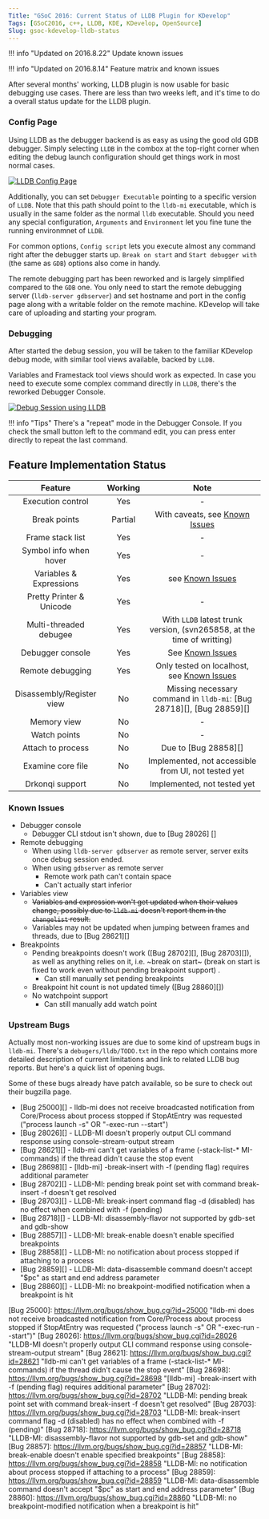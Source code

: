 ```yaml
---
Title: "GSoC 2016: Current Status of LLDB Plugin for KDevelop"
Tags: [GSoC2016, c++, LLDB, KDE, KDevelop, OpenSource]
Slug: gsoc-kdevelop-lldb-status
---
```


!!! info "Updated on 2016.8.22"
    Update known issues
    
!!! info "Updated on 2016.8.14"
    Feature matrix and known issues
    

After several months' working, LLDB plugin is now usable for basic debugging use cases. There are less than two weeks left, and it's time to do a overall status update for the LLDB plugin.

### Config Page

Using LLDB as the debugger backend is as easy as using the good old GDB debugger. Simply selecting `LLDB` in the combox at the top-right corner when editing the debug launch configuration should get things work in most normal cases.

[![LLDB Config Page]({filename}/assets/img/gsoc-kdevelop-lldb-status-lldbconfigpage.png)]({filename}/assets/img/gsoc-kdevelop-lldb-status-lldbconfigpage.png)

Additionally, you can set `Debugger Executable` pointing to a specific version of `LLDB`. Note that this path should point to the `lldb-mi` executable, which is usually in the same folder as the normal `lldb` executable. Should you need any special configuration, `Arguments` and `Environment` let you fine tune the running environmnet of `LLDB`.

For common options, `Config script` lets you execute almost any command right after the debugger starts up. `Break on start` and `Start debugger with` (the same as `GDB`) options also come in handy.

The remote debugging part has been reworked and is largely simplified compared to the `GDB` one. You only need to start the remote debugging server (`lldb-server gdbserver`) and set hostname and port in the config page along with a writable folder on the remote machine. KDevelop will take care of uploading and starting your program.

### Debugging

After started the debug session, you will be taken to the familiar KDevelop debug mode, with similar tool views available, backed by `LLDB`.

Variables and Framestack tool views should work as expected. In case you need to execute some complex command directly in `LLDB`, there's the reworked Debugger Console.

[![Debug Session using LLDB]({filename}/assets/img/gsoc-kdevelop-lldb-status-debugging.png)]({filename}/assets/img/gsoc-kdevelop-lldb-status-debugging.png)

!!! info "Tips"
    There's a "repeat" mode in the Debugger Console. If you check the small button left to the command edit, you can press enter directly to repeat the last command.

## Feature Implementation Status

| Feature | Working | Note |
|:-------:|:------:|:----:|
| Execution control | Yes | - |
| Break points | Partial | With caveats, see [Known Issues](#known-issues) |
| Frame stack list | Yes | - |
| Symbol info when hover | Yes | - |
| Variables & Expressions | Yes | see [Known Issues](#known-issues) |
| Pretty Printer & Unicode | Yes | - |
| Multi-threaded debugee | Yes | With `LLDB` latest trunk version, (svn265858, at the time of writting) |
| Debugger console | Yes | See [Known Issues](#known-issues) |
| Remote debugging | Yes | Only tested on localhost, see [Known Issues](#known-issues) |
| Disassembly/Register view | No | Missing necessary command in `lldb-mi`: [Bug 28718][], [Bug 28859][] |
| Memory view | No | - |
| Watch points | No | - |
| Attach to process | No | Due to [Bug 28858][] |
| Examine core file | No | Implemented, not accessible from UI, not tested yet |
| Drkonqi support | No | Implemented, not tested yet|

### Known Issues
- Debugger console
    + Debugger CLI stdout isn't shown, due to [Bug 28026] []
- Remote debugging
    + When using `lldb-server gdbserver` as remote server, server exits once debug session ended.
    + When using `gdbserver` as remote server
        - Remote work path can't contain space
        - Can't actually start inferior
- Variables view
    + ~~Variables and expression won't get updated when their values change, possibly due to `lldb-mi` doesn't report them in the `changelist` result.~~
    + Variables may not be updated when jumping between frames and threads, due to [Bug 28621][]
- Breakpoints
    + Pending breakpoints doesn't work ([Bug 28702][], [Bug 28703][]), as well as anything relies on it, i.e. ~break on start~ (break on start is fixed to work even without pending breakpoint support) .
        - Can still manually set pending breakpoints
    + Breakpoint hit count is not updated timely ([Bug 28860][])
    + No watchpoint support
        - Can still manually add watch point

### Upstream Bugs
Actually most non-working issues are due to some kind of upstream bugs in `lldb-mi`. There's a `debugers/lldb/TODO.txt` in the repo which contains more detailed description of current limitations and link to related LLDB bug reports. But here's a quick list of opening bugs.

Some of these bugs already have patch available, so be sure to check out their bugzilla page.

- [Bug 25000][] - lldb-mi does not receive broadcasted notification from Core/Process about process stopped if StopAtEntry was requested ("process launch -s" OR "-exec-run --start")
- [Bug 28026][] - LLDB-MI doesn't properly output CLI command response using console-stream-output stream
- [Bug 28621][] - lldb-mi can't get variables of a frame (-stack-list-* MI-commands) if the thread didn't cause the stop event
- [Bug 28698][] - [lldb-mi] -break-insert with -f (pending flag) requires additional parameter
- [Bug 28702][] - LLDB-MI: pending break point set with command break-insert -f doesn't get resolved
- [Bug 28703][] - LLDB-MI: break-insert command flag -d (disabled) has no effect when combined with -f (pending)
- [Bug 28718][] - LLDB-MI: disassembly-flavor not supported by gdb-set and gdb-show
- [Bug 28857][] - LLDB-MI: break-enable doesn't enable specified breakpoints
- [Bug 28858][] - LLDB-MI: no notification about process stopped if attaching to a process
- [Bug 28859][] - LLDB-MI: data-disassemble command doesn't accept "$pc" as start and end address parameter
- [Bug 28860][] - LLDB-MI: no breakpoint-modified notification when a breakpoint is hit

[Bug 25000]: https://llvm.org/bugs/show_bug.cgi?id=25000 "lldb-mi does not receive broadcasted notification from Core/Process about process stopped if StopAtEntry was requested ("process launch -s" OR "-exec-run --start")"
[Bug 28026]: https://llvm.org/bugs/show_bug.cgi?id=28026 "LLDB-MI doesn't properly output CLI command response using console-stream-output stream"
[Bug 28621]: https://llvm.org/bugs/show_bug.cgi?id=28621 "lldb-mi can't get variables of a frame (-stack-list-* MI-commands) if the thread didn't cause the stop event"
[Bug 28698]: https://llvm.org/bugs/show_bug.cgi?id=28698 "[lldb-mi] -break-insert with -f (pending flag) requires additional parameter"
[Bug 28702]: https://llvm.org/bugs/show_bug.cgi?id=28702 "LLDB-MI: pending break point set with command break-insert -f doesn't get resolved"
[Bug 28703]: https://llvm.org/bugs/show_bug.cgi?id=28703 "LLDB-MI: break-insert command flag -d (disabled) has no effect when combined with -f (pending)"
[Bug 28718]: https://llvm.org/bugs/show_bug.cgi?id=28718 "LLDB-MI: disassembly-flavor not supported by gdb-set and gdb-show"
[Bug 28857]: https://llvm.org/bugs/show_bug.cgi?id=28857 "LLDB-MI: break-enable doesn't enable specified breakpoints"
[Bug 28858]: https://llvm.org/bugs/show_bug.cgi?id=28858 "LLDB-MI: no notification about process stopped if attaching to a process"
[Bug 28859]: https://llvm.org/bugs/show_bug.cgi?id=28859 "LLDB-MI: data-disassemble command doesn't accept "$pc" as start and end address parameter"
[Bug 28860]: https://llvm.org/bugs/show_bug.cgi?id=28860 "LLDB-MI: no breakpoint-modified notification when a breakpoint is hit"